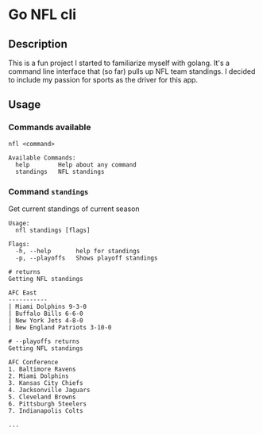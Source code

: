 # Go NFL cli

## Description

This is a fun project I started to familiarize myself with golang. It's a command line interface that (so far) pulls up NFL team standings.  I decided to include my passion for sports as the driver for this app. 

## Usage
### Commands available
```golang
nfl <command>

Available Commands:
  help        Help about any command
  standings   NFL standings
```

### Command `standings`
Get current standings of current season
```
Usage:
  nfl standings [flags]

Flags:
  -h, --help       help for standings
  -p, --playoffs   Shows playoff standings

# returns
Getting NFL standings

AFC East
-----------
| Miami Dolphins 9-3-0
| Buffalo Bills 6-6-0
| New York Jets 4-8-0
| New England Patriots 3-10-0

# --playoffs returns
Getting NFL standings

AFC Conference
1. Baltimore Ravens
2. Miami Dolphins
3. Kansas City Chiefs
4. Jacksonville Jaguars
5. Cleveland Browns
6. Pittsburgh Steelers
7. Indianapolis Colts

...

```
